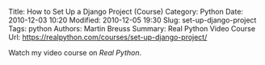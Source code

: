Title: How to Set Up a Django Project (Course)
Category: Python
Date: 2010-12-03 10:20
Modified: 2010-12-05 19:30
Slug: set-up-django-project
Tags: python
Authors: Martin Breuss
Summary: Real Python Video Course
Url: https://realpython.com/courses/set-up-django-project/

Watch my video course on _Real Python_.